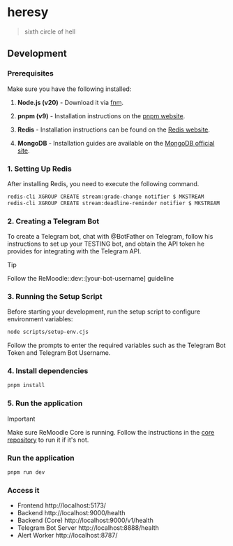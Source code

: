 # heresy

> sixth circle of hell

## Development

### Prerequisites

Make sure you have the following installed:

1. **Node.js (v20)** - Download it via [fnm](https://github.com/Schniz/fnm).

2. **pnpm (v9)** - Installation instructions on the [pnpm website](https://pnpm.io/installation).

3. **Redis** - Installation instructions can be found on the [Redis website](https://redis.io/download).

4. **MongoDB** - Installation guides are available on the [MongoDB official site](https://www.mongodb.com/docs/manual/installation/).

### 1. Setting Up Redis

After installing Redis, you need to execute the following command.

```bash
redis-cli XGROUP CREATE stream:grade-change notifier $ MKSTREAM
redis-cli XGROUP CREATE stream:deadline-reminder notifier $ MKSTREAM
```

### 2. Creating a Telegram Bot

To create a Telegram bot, chat with @BotFather on Telegram, follow his instructions to set up your TESTING bot, and obtain the API token he provides for integrating with the Telegram API.

> [!TIP]
> Follow the ReMoodle::dev::[your-bot-username] guideline

### 3. Running the Setup Script

Before starting your development, run the setup script to configure environment variables:

```bash
node scripts/setup-env.cjs
```

Follow the prompts to enter the required variables such as the Telegram Bot Token and Telegram Bot Username.

### 4. Install dependencies

```bash
pnpm install
```

### 5. Run the application

> [!IMPORTANT]  
> Make sure ReMoodle Core is running. Follow the instructions in the [core repository](https://github.com/remoodle/core) to run it if it's not.

### Run the application

```bash
pnpm run dev
```

### Access it

- Frontend http://localhost:5173/
- Backend http://localhost:9000/health
- Backend (Core) http://localhost:9000/v1/health
- Telegram Bot Server http://localhost:8888/health
- Alert Worker http://localhost:8787/
